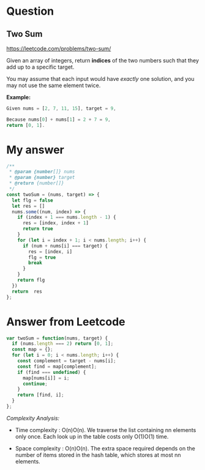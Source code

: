 # Question
## Two Sum
https://leetcode.com/problems/two-sum/

Given an array of integers, return **indices** of the two numbers such that they add up to a specific target.

You may assume that each input would have *exactly* one solution, and you may not use the same element twice.

**Example:**

```javascript
Given nums = [2, 7, 11, 15], target = 9,

Because nums[0] + nums[1] = 2 + 7 = 9,
return [0, 1].
```

# My answer
```javascript
/**
 * @param {number[]} nums
 * @param {number} target
 * @return {number[]}
 */
const twoSum = (nums, target) => {
  let flg = false
  let res = []
  nums.some((num, index) => {
    if (index + 1 === nums.length - 1) {
      res = [index, index + 1]
      return true
    }
    for (let i = index + 1; i < nums.length; i++) {
      if (num + nums[i] === target) {
        res = [index, i]
        flg = true
        break
      }
    } 
    return flg
  })
  return  res
};
```

# Answer from Leetcode

```javascript
var twoSum = function(nums, target) {
  if (nums.length === 2) return [0, 1];
  const map = {};
  for (let i = 0; i < nums.length; i++) {
    const complement = target - nums[i];
    const find = map[complement];
    if (find === undefined) {
      map[nums[i]] = i;
      continue;
    }
    return [find, i];
  }
};
```

*Complexity Analysis:*

* Time complexity : O(n)O(n). We traverse the list containing nn elements only once. Each look up in the table costs only O(1)O(1) time.

* Space complexity : O(n)O(n). The extra space required depends on the number of items stored in the hash table, which stores at most nn elements.
